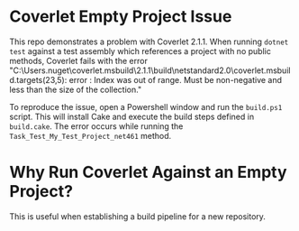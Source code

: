 Coverlet Empty Project Issue
============================

This repo demonstrates a problem with Coverlet 2.1.1. When running `dotnet test` against a test assembly which references a project with no public methods, Coverlet fails with the error "C:\Users\.nuget\coverlet.msbuild\2.1.1\build\netstandard2.0\coverlet.msbuild.targets(23,5): error : Index was out of range. Must be non-negative and less than the size of the collection."

To reproduce the issue, open a Powershell window and run the `build.ps1` script. This will install Cake and execute the build steps defined in `build.cake`. The error occurs while running the `Task_Test_My_Test_Project_net461` method. 


Why Run Coverlet Against an Empty Project?
==========================================

This is useful when establishing a build pipeline for a new repository.